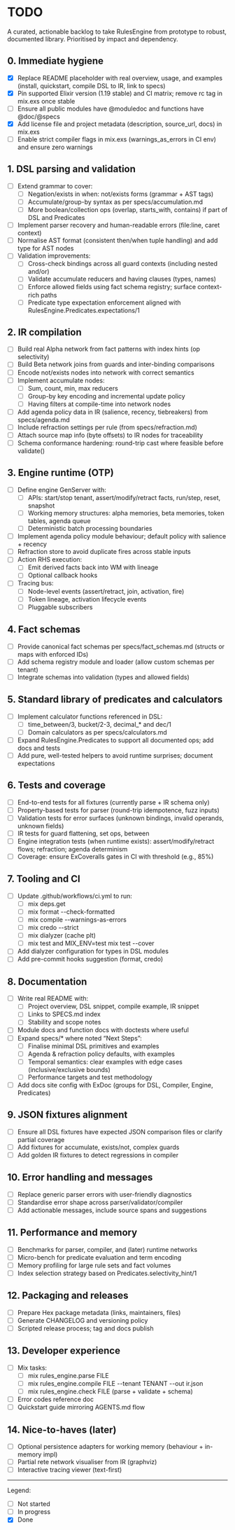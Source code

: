 # TODO

A curated, actionable backlog to take RulesEngine from prototype to robust, documented library. Prioritised by impact and dependency.

## 0. Immediate hygiene

- [x] Replace README placeholder with real overview, usage, and examples (install, quickstart, compile DSL to IR, link to specs)
- [x] Pin supported Elixir version (1.19 stable) and CI matrix; remove rc tag in mix.exs once stable
- [ ] Ensure all public modules have @moduledoc and functions have @doc/@specs
- [x] Add license file and project metadata (description, source_url, docs) in mix.exs
- [ ] Enable strict compiler flags in mix.exs (warnings_as_errors in CI env) and ensure zero warnings

## 1. DSL parsing and validation

- [ ] Extend grammar to cover:
  - [ ] Negation/exists in when: not/exists forms (grammar + AST tags)
  - [ ] Accumulate/group-by syntax as per specs/accumulation.md
  - [ ] More boolean/collection ops (overlap, starts_with, contains) if part of DSL and Predicates
- [ ] Implement parser recovery and human-readable errors (file:line, caret context)
- [ ] Normalise AST format (consistent then/when tuple handling) and add type for AST nodes
- [ ] Validation improvements:
  - [ ] Cross-check bindings across all guard contexts (including nested and/or)
  - [ ] Validate accumulate reducers and having clauses (types, names)
  - [ ] Enforce allowed fields using fact schema registry; surface context-rich paths
  - [ ] Predicate type expectation enforcement aligned with RulesEngine.Predicates.expectations/1

## 2. IR compilation

- [ ] Build real Alpha network from fact patterns with index hints (op selectivity)
- [ ] Build Beta network joins from guards and inter-binding comparisons
- [ ] Encode not/exists nodes into network with correct semantics
- [ ] Implement accumulate nodes:
  - [ ] Sum, count, min, max reducers
  - [ ] Group-by key encoding and incremental update policy
  - [ ] Having filters at compile-time into network nodes
- [ ] Add agenda policy data in IR (salience, recency, tiebreakers) from specs/agenda.md
- [ ] Include refraction settings per rule (from specs/refraction.md)
- [ ] Attach source map info (byte offsets) to IR nodes for traceability
- [ ] Schema conformance hardening: round-trip cast where feasible before validate()

## 3. Engine runtime (OTP)

- [ ] Define engine GenServer with:
  - [ ] APIs: start/stop tenant, assert/modify/retract facts, run/step, reset, snapshot
  - [ ] Working memory structures: alpha memories, beta memories, token tables, agenda queue
  - [ ] Deterministic batch processing boundaries
- [ ] Implement agenda policy module behaviour; default policy with salience + recency
- [ ] Refraction store to avoid duplicate fires across stable inputs
- [ ] Action RHS execution:
  - [ ] Emit derived facts back into WM with lineage
  - [ ] Optional callback hooks
- [ ] Tracing bus:
  - [ ] Node-level events (assert/retract, join, activation, fire)
  - [ ] Token lineage, activation lifecycle events
  - [ ] Pluggable subscribers

## 4. Fact schemas

- [ ] Provide canonical fact schemas per specs/fact_schemas.md (structs or maps with enforced IDs)
- [ ] Add schema registry module and loader (allow custom schemas per tenant)
- [ ] Integrate schemas into validation (types and allowed fields)

## 5. Standard library of predicates and calculators

- [ ] Implement calculator functions referenced in DSL:
  - [ ] time_between/3, bucket/2-3, decimal_* and dec/1
  - [ ] Domain calculators as per specs/calculators.md
- [ ] Expand RulesEngine.Predicates to support all documented ops; add docs and tests
- [ ] Add pure, well-tested helpers to avoid runtime surprises; document expectations

## 6. Tests and coverage

- [ ] End-to-end tests for all fixtures (currently parse + IR schema only)
- [ ] Property-based tests for parser (round-trip idempotence, fuzz inputs)
- [ ] Validation tests for error surfaces (unknown bindings, invalid operands, unknown fields)
- [ ] IR tests for guard flattening, set ops, between
- [ ] Engine integration tests (when runtime exists): assert/modify/retract flows; refraction; agenda determinism
- [ ] Coverage: ensure ExCoveralls gates in CI with threshold (e.g., 85%)

## 7. Tooling and CI

- [ ] Update .github/workflows/ci.yml to run:
  - [ ] mix deps.get
  - [ ] mix format --check-formatted
  - [ ] mix compile --warnings-as-errors
  - [ ] mix credo --strict
  - [ ] mix dialyzer (cache plt)
  - [ ] mix test and MIX_ENV=test mix test --cover
- [ ] Add dialyzer configuration for types in DSL modules
- [ ] Add pre-commit hooks suggestion (format, credo)

## 8. Documentation

- [ ] Write real README with:
  - [ ] Project overview, DSL snippet, compile example, IR snippet
  - [ ] Links to SPECS.md index
  - [ ] Stability and scope notes
- [ ] Module docs and function docs with doctests where useful
- [ ] Expand specs/* where noted “Next Steps”:
  - [ ] Finalise minimal DSL primitives and examples
  - [ ] Agenda & refraction policy defaults, with examples
  - [ ] Temporal semantics: clear examples with edge cases (inclusive/exclusive bounds)
  - [ ] Performance targets and test methodology
- [ ] Add docs site config with ExDoc (groups for DSL, Compiler, Engine, Predicates)

## 9. JSON fixtures alignment

- [ ] Ensure all DSL fixtures have expected JSON comparison files or clarify partial coverage
- [ ] Add fixtures for accumulate, exists/not, complex guards
- [ ] Add golden IR fixtures to detect regressions in compiler

## 10. Error handling and messages

- [ ] Replace generic parser errors with user-friendly diagnostics
- [ ] Standardise error shape across parser/validator/compiler
- [ ] Add actionable messages, include source spans and suggestions

## 11. Performance and memory

- [ ] Benchmarks for parser, compiler, and (later) runtime networks
- [ ] Micro-bench for predicate evaluation and term encoding
- [ ] Memory profiling for large rule sets and fact volumes
- [ ] Index selection strategy based on Predicates.selectivity_hint/1

## 12. Packaging and releases

- [ ] Prepare Hex package metadata (links, maintainers, files)
- [ ] Generate CHANGELOG and versioning policy
- [ ] Scripted release process; tag and docs publish

## 13. Developer experience

- [ ] Mix tasks:
  - [ ] mix rules_engine.parse FILE
  - [ ] mix rules_engine.compile FILE --tenant TENANT --out ir.json
  - [ ] mix rules_engine.check FILE (parse + validate + schema)
- [ ] Error codes reference doc
- [ ] Quickstart guide mirroring AGENTS.md flow

## 14. Nice-to-haves (later)

- [ ] Optional persistence adapters for working memory (behaviour + in-memory impl)
- [ ] Partial rete network visualiser from IR (graphviz)
- [ ] Interactive tracing viewer (text-first)

---

Legend:
- [ ] Not started
- [ ] In progress
- [x] Done
